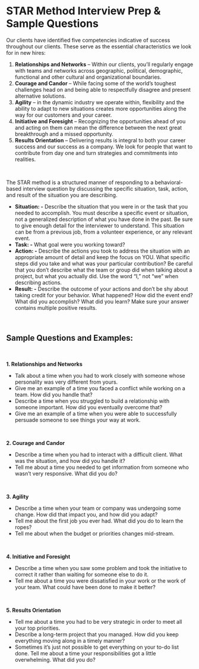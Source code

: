 # STAR Method Interview Prep & Sample Questions

Our clients have identified five competencies indicative of success throughout our clients. These serve as the essential characteristics we look for in new hires:

1. **Relationships and Networks** – Within our clients, you’ll regularly engage with teams and networks across geographic, political, demographic, functional and other cultural and organizational boundaries.
2. **Courage and Candor** – While facing some of the world’s toughest challenges head on and being able to respectfully disagree and present alternative solutions.
3. **Agility** – in the dynamic industry we operate within, flexibility and the ability to adapt to new situations creates more opportunities along the way for our customers and your career.
4. **Initiative and Foresight** – Recognizing the opportunities ahead of you and acting on them can mean the difference between the next great breakthrough and a missed opportunity.
5. **Results Orientation** – Delivering results is integral to both your career success and our success as a company. We look for people that want to contribute from day one and turn strategies and commitments into realities.

<br>

The STAR method is a structured manner of responding to a behavioral-based interview question by discussing the specific situation, task, action, and result of the situation you are describing.

  - **Situation: -** Describe the situation that you were in or the task that you needed to accomplish. You must describe a specific event or situation, not a generalized description of what you have done in the past. Be sure to give enough detail for the interviewer to understand. This situation can be from a previous job, from a volunteer experience, or any relevant event.
  - **Task: -** What goal were you working toward?
  - **Action: -** Describe the actions you took to address the situation with an appropriate amount of detail and keep the focus on YOU. What specific steps did you take and what was your particular contribution? Be careful that you don’t describe what the team or group did when talking about a project, but what you actually did. Use the word “I,” not “we” when describing actions.
  - **Result: -** Describe the outcome of your actions and don’t be shy about taking credit for your behavior. What happened? How did the event end? What did you accomplish? What did you learn? Make sure your answer contains multiple positive results.

<br>

## Sample Questions and Examples:

<br>

**1. Relationships and Networks**
- Talk about a time when you had to work closely with someone whose personality was very different from yours.
- Give me an example of a time you faced a conflict while working on a team. How did you handle that?
- Describe a time when you struggled to build a relationship with someone important. How did you eventually overcome that?
- Give me an example of a time when you were able to successfully persuade someone to see things your way at work.

<br>

**2. Courage and Candor**
- Describe a time when you had to interact with a difficult client. What was the situation, and how did you handle it?
- Tell me about a time you needed to get information from someone who wasn’t very responsive. What did you do?

<br>


**3. Agility**
- Describe a time when your team or company was undergoing some change. How did that impact you, and how did you adapt?
- Tell me about the first job you ever had. What did you do to learn the ropes?
- Tell me about when the budget or priorities changes mid-stream.

<br>

**4. Initiative and Foresight**
- Describe a time when you saw some problem and took the initiative to correct it rather than waiting for someone else to do it.
- Tell me about a time you were dissatisfied in your work or the work of your team. What could have been done to make it better?

<br>

**5. Results Orientation**
- Tell me about a time you had to be very strategic in order to meet all your top priorities.
- Describe a long-term project that you managed. How did you keep everything moving along in a timely manner?
- Sometimes it’s just not possible to get everything on your to-do list done. Tell me about a time your responsibilities got a little overwhelming. What did you do?
